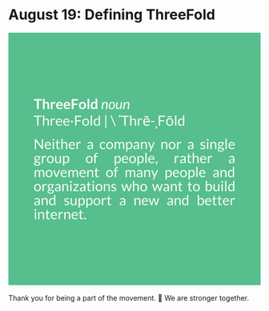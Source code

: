 # August 19: Defining ThreeFold

![](img/tfdefined.jpg)

Thank you for being a part of the movement. 🙏 We are stronger together.
